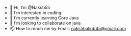 - 👋 Hi, I’m @Naksh55
- 👀 I’m interested in coding
- 🌱 I’m currently learning Core Java
- 💞️ I’m looking to collaborate on java
- 📫 How to reach me by Email: nakshbalinb45@gmail.com

<!---
Naksh55/Naksh55 is a ✨ special ✨ repository because its `README.md` (this file) appears on your GitHub profile.
You can click the Preview link to take a look at your changes.
--->
